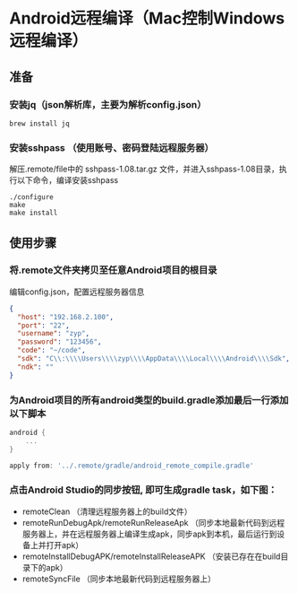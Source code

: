 # Android远程编译（Mac控制Windows远程编译）

## 准备

### 安装jq（json解析库，主要为解析config.json）
```shell
brew install jq
```

### 安装sshpass （使用账号、密码登陆远程服务器）

解压.remote/file中的 sshpass-1.08.tar.gz 文件，并进入sshpass-1.08目录，执行以下命令，编译安装sshpass

```shell
./configure
make
make install
```

## 使用步骤

### 将.remote文件夹拷贝至任意Android项目的根目录

编辑config.json，配置远程服务器信息
```json
{
  "host": "192.168.2.100",
  "port": "22",
  "username": "zyp",
  "password": "123456",
  "code": "~/code",
  "sdk": "C\\:\\\\Users\\\\zyp\\\\AppData\\\\Local\\\\Android\\\\Sdk",
  "ndk": ""
}
```

### 为Android项目的所有android类型的build.gradle添加最后一行添加以下脚本
```build.gradle
android {
    ...
}

apply from: '../.remote/gradle/android_remote_compile.gradle'
```

### 点击Android Studio的同步按钮, 即可生成gradle task，如下图：
- remoteClean （清理远程服务器上的build文件）
- remoteRunDebugApk/remoteRunReleaseApk （同步本地最新代码到远程服务器上，并在远程服务器上编译生成apk，同步apk到本机，最后运行到设备上并打开apk）
- remoteInstallDebugAPK/remoteInstallReleaseAPK （安装已存在在build目录下的apk）
- remoteSyncFile   （同步本地最新代码到远程服务器上）

[](./imgs/gradle.png)

